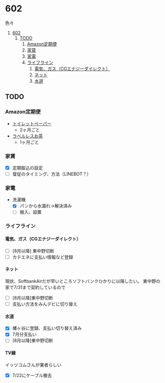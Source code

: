 # 602
色々

1. [602](#602)
   1. [TODO](#todo)
      1. [Amazon定期便](#Amazon定期便)
      1. [家賃](#家賃)
      2. [家電](#家電)
      3. [ライフライン](#ライフライン)
         1. [電気、ガス（CGエナジーダイレクト）](#電気ガスcgエナジーダイレクト)
         2. [ネット](#ネット)
         3. [水道](#水道)


## TODO

### Amazon定期便
- [トイレットペーパー](https://www.amazon.co.jp/gp/product/B09HQ916JH/ref=ppx_yo_dt_b_asin_title_o00_s00?ie=UTF8&psc=1)
  - 2ヶ月ごと
- [ラベルレスお茶](https://www.amazon.co.jp/gp/product/B0CTBRBC7Z/ref=ppx_yo_dt_b_asin_image_o01_s00?ie=UTF8&psc=1)
  - 1ヶ月ごと

### 家賃

- [x] 定期振込の設定
- [ ] 督促のタイミング、方法（LINEBOT？）

### 家電

- 洗濯機
  - [x] パンから水漏れ→解決済み
  - [ ] 搬入、設置

### ライフライン

#### 電気、ガス（CGエナジーダイレクト）
  - [ ] [8月以降] 東中野切断 
  - [ ] カテエネに支払い情報など登録
 
#### ネット

現状、SoftbankAirだが早いところソフトバンクひかりに以降したい。
東中野の家で7/31まで契約しているので
- [ ] [8月以降]東中野切断
- [ ] 支払い方法をみんデビに切り替え

#### 水道
- [x] 幡ヶ谷に登録、支払い切り替え済み
- [x] 7月分支払い
- [ ] [8月以降]東中野切断

#### TV線
イッツコムさんが業者らしい
- [x] 7/22にケーブル撤去

